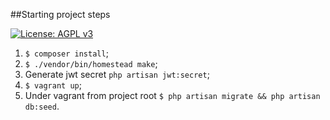 ##Starting project steps

[![License: AGPL v3](https://img.shields.io/badge/License-AGPL%20v3-blue.svg?style=flat-square)](http://www.gnu.org/licenses/agpl-3.0)


1. `$ composer install`;
2. `$ ./vendor/bin/homestead make`;
3. Generate jwt secret `php artisan jwt:secret`;
4. `$ vagrant up`;
5. Under vagrant from project root `$ php artisan migrate && php artisan db:seed`.
